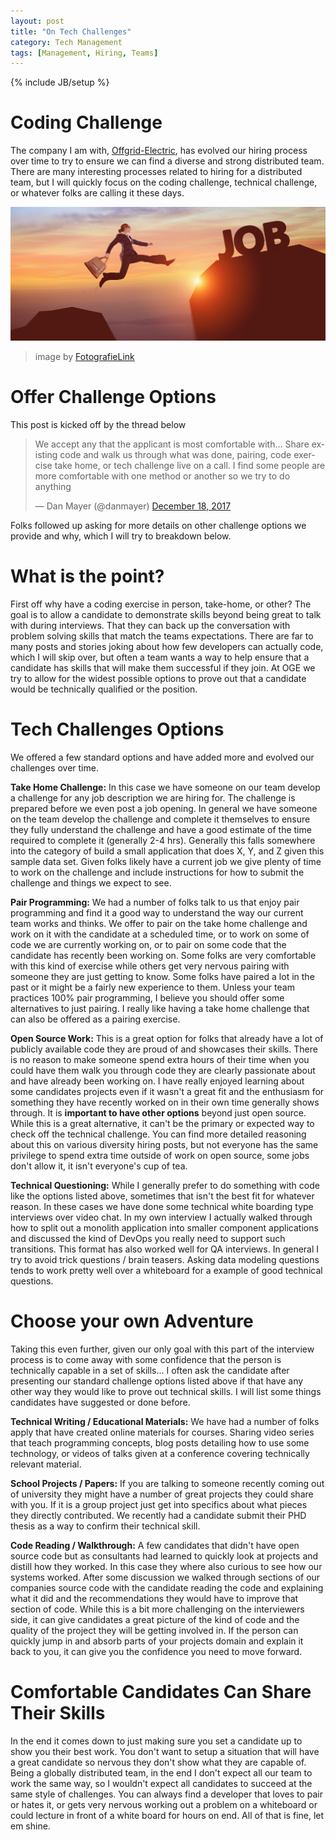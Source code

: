 ```yaml
---
layout: post
title: "On Tech Challenges"
category: Tech Management
tags: [Management, Hiring, Teams]
---
```

{% include JB/setup %}

# Coding Challenge

The company I am with, [Offgrid-Electric](http://tech.offgrid-electric.com), has evolved our hiring process over time to try to ensure we can find a diverse and strong distributed team. There are many interesting processes related to hiring for a distributed team, but I will quickly focus on the coding challenge, technical challenge, or whatever folks are calling it these days.

![Job Challenge](/assets/img/job-challenge.jpg)
> image by [FotografieLink](https://pixabay.com/en/to-reach-looking-career-job-sun-2697951/)

# Offer Challenge Options

This post is kicked off by the thread below

<blockquote class="twitter-tweet" data-lang="en"><p lang="en" dir="ltr">We accept any that the applicant is most comfortable with... Share existing code and walk us through what was done, pairing, code exercise take home, or tech challenge live on a call. I find some people are more comfortable with one method or another so we try to do anything</p>&mdash; Dan Mayer (@danmayer) <a href="https://twitter.com/danmayer/status/942582518196424705?ref_src=twsrc%5Etfw">December 18, 2017</a></blockquote>
<script async src="https://platform.twitter.com/widgets.js" charset="utf-8"></script>

Folks followed up asking for more details on other challenge options we provide and why, which I will try to breakdown below.

# What is the point?

First off why have a coding exercise in person, take-home, or other? The goal is to allow a candidate to demonstrate skills beyond being great to talk with during interviews. That they can back up the conversation with problem solving skills that match the teams expectations. There are far to many posts and stories joking about how few developers can actually code, which I will skip over, but often a team wants a way to help ensure that a candidate has skills that will make them successful if they join. At OGE we try to allow for the widest possible options to prove out that a candidate would be technically qualified or the position.

# Tech Challenges Options

We offered a few standard options and have added more and evolved our challenges over time.

__Take Home Challenge:__ In this case we have someone on our team develop a challenge for any job description we are hiring for. The challenge is prepared before we even post a job opening. In general we have someone on the team develop the challenge and complete it themselves to ensure they fully understand the challenge and have a good estimate of the time required to complete it (generally 2-4 hrs). Generally this falls somewhere into the category of build a small application that does X, Y, and Z given this sample data set. Given folks likely have a current job we give plenty of time to work on the challenge and include instructions for how to submit the challenge and things we expect to see.

__Pair Programming:__ We had a number of folks talk to us that enjoy pair programming and find it a good way to understand the way our current team works and thinks. We offer to pair on the take home challenge and work on it with the candidate at a scheduled time, or to work on some of code we are currently working on, or to pair on some code that the candidate has recently been working on. Some folks are very comfortable with this kind of exercise while others get very nervous pairing with someone they are just getting to know. Some folks have paired a lot in the past or it might be a fairly new experience to them. Unless your team practices 100% pair programming, I believe you should offer some alternatives to just pairing. I really like having a take home challenge that can also be offered as a pairing exercise.

__Open Source Work:__ This is a great option for folks that already have a lot of publicly available code they are proud of and showcases their skills. There is no reason to make someone spend extra hours of their time when you could have them walk you through code they are clearly passionate about and have already been working on. I have really enjoyed learning about some candidates projects even if it wasn't a great fit and the enthusiasm for something they have recently worked on in their own time generally shows through. It is __important to have other options__ beyond just open source. While this is a great alternative, it can't be the primary or expected way to check off the technical challenge. You can find more detailed reasoning about this on various diversity hiring posts, but not everyone has the same privilege to spend extra time outside of work on open source, some jobs don't allow it, it isn't everyone's cup of tea.

__Technical Questioning:__ While I generally prefer to do something with code like the options listed above, sometimes that isn't the best fit for whatever reason. In these cases we have done some technical white boarding type interviews over video chat. In my own interview I actually walked through how to split out a monolith application into smaller component applications and discussed the kind of DevOps you really need to support such transitions. This format has also worked well for QA interviews. In general I try to avoid trick questions / brain teasers. Asking data modeling questions tends to work pretty well over a whiteboard for a example of good technical questions.

# Choose your own Adventure

Taking this even further, given our only goal with this part of the interview process is to come away with some confidence that the person is technically capable in a set of skills... I often ask the candidate after presenting our standard challenge options listed above if that have any other way they would like to prove out technical skills. I will list some things candidates have suggested or done before.

__Technical Writing / Educational Materials:__ We have had a number of folks apply that have created online materials for courses. Sharing video series that teach programming concepts, blog posts detailing how to use some technology, or videos of talks given at a conference covering technically relevant material. 

__School Projects / Papers:__ If you are talking to someone recently coming out of university they might have a number of great projects they could share with you. If it is a group project just get into specifics about what pieces they directly contributed. We recently had a candidate submit their PHD thesis as a way to confirm their technical skill.

__Code Reading / Walkthrough:__ A few candidates that didn't have open source code but as consultants had learned to quickly look at projects and distill how they worked. In this case they where also curious to see how our systems worked. After some discussion we walked through sections of our companies source code with the candidate reading the code and explaining what it did and the recommendations they would have to improve that section of code. While this is a bit more challenging on the interviewers side, it can give candidates a great picture of the kind of code and the quality of the project they will be getting involved in. If the person can quickly jump in and absorb parts of your projects domain and explain it back to you, it can give you the confidence you need to move forward.

# Comfortable Candidates Can Share Their Skills

In the end it comes down to just making sure you set a candidate up to show you their best work. You don't want to setup a situation that will have a great candidate so nervous they don't show what they are capable of. Being a globally distributed team, in the end I don't expect all our team to work the same way, so I wouldn't expect all candidates to succeed at the same style of challenges. You can always find a developer that loves to pair or hates it, or gets very nervous working out a problem on a whiteboard or could lecture in front of a white board for hours on end. All of that is fine, let em shine. 




